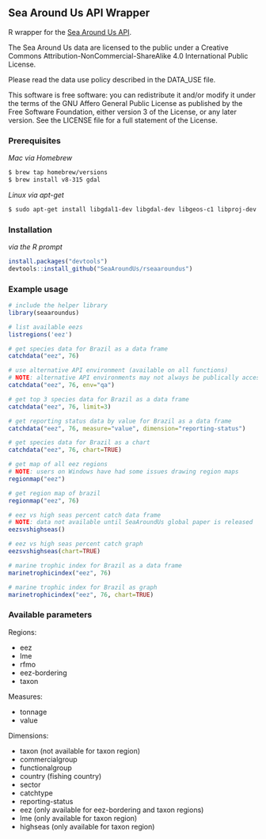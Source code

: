 ## Sea Around Us API Wrapper
R wrapper for the [Sea Around Us API](https://github.com/SeaAroundUs/sau-web-mt).

The Sea Around Us data are licensed to the public under a Creative Commons Attribution-NonCommercial-ShareAlike 
    4.0 International Public License.  

Please read the data use policy described in the DATA_USE file.

This software is free software:  you can redistribute it and/or modify
    it under the terms of the GNU Affero General Public License as published by
    the Free Software Foundation, either version 3 of the License, or
    any later version.  See the LICENSE file for a full statement of the License.


### Prerequisites

*Mac via Homebrew*
```bash
$ brew tap homebrew/versions
$ brew install v8-315 gdal
```

*Linux via apt-get*
```bash
$ sudo apt-get install libgdal1-dev libgdal-dev libgeos-c1 libproj-dev
```


### Installation

*via the R prompt*
```R
install.packages("devtools")
devtools::install_github("SeaAroundUs/rseaaroundus")
```


### Example usage
```R
# include the helper library
library(seaaroundus)

# list available eezs
listregions('eez')

# get species data for Brazil as a data frame
catchdata("eez", 76)

# use alternative API environment (available on all functions)
# NOTE: alternative API environments may not always be publically accessible
catchdata("eez", 76, env="qa")

# get top 3 species data for Brazil as a data frame
catchdata("eez", 76, limit=3)

# get reporting status data by value for Brazil as a data frame
catchdata("eez", 76, measure="value", dimension="reporting-status")

# get species data for Brazil as a chart
catchdata("eez", 76, chart=TRUE)

# get map of all eez regions
# NOTE: users on Windows have had some issues drawing region maps
regionmap("eez")

# get region map of brazil
regionmap("eez", 76)

# eez vs high seas percent catch data frame
# NOTE: data not available until SeaAroundUs global paper is released
eezsvshighseas()

# eez vs high seas percent catch graph
eezsvshighseas(chart=TRUE)

# marine trophic index for Brazil as a data frame
marinetrophicindex("eez", 76)

# marine trophic index for Brazil as graph
marinetrophicindex("eez", 76, chart=TRUE)
```


### Available parameters
Regions:
* eez
* lme
* rfmo
* eez-bordering
* taxon

Measures:
* tonnage
* value

Dimensions:
* taxon (not available for taxon region)
* commercialgroup
* functionalgroup
* country (fishing country)
* sector
* catchtype
* reporting-status
* eez (only available for eez-bordering and taxon regions)
* lme (only available for taxon region)
* highseas (only available for taxon region)
